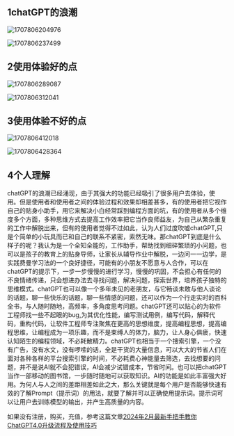 ## 1chatGPT的浪潮

![1707806204976](https://chatd.oss-us-east-1.aliyuncs.com/img2/202402131501755.png)

![1707806237499](https://chatd.oss-us-east-1.aliyuncs.com/img2/202402131501765.png)


## 2使用体验好的点

![1707806289087](https://chatd.oss-us-east-1.aliyuncs.com/img2/202402131501769.png)


![1707806312041](https://chatd.oss-us-east-1.aliyuncs.com/img2/202402131501775.png)

## 3使用体验不好的点

![1707806412018](https://chatd.oss-us-east-1.aliyuncs.com/img2/202402131501798.png)

![1707806428364](https://chatd.oss-us-east-1.aliyuncs.com/img2/202402131501795.png)

## 4个人理解


chatGPT的浪潮已经涌现，由于其强大的功能已经吸引了很多用户去体验，使用。但是使用者和使用者之间的体验过程和效果却相差甚多，有的使用者把它视作自己的贴身小助手，用它来解决小白经常踩到编程方面的坑，有的使用者从多个维度多个方面，多种思维方式去提高工作效率把它当作良师益友，为自己从繁杂重复的工作中解脱出来，但有的使用者觉得不过如此，认为人们过度吹嘘chatGPT,只是个简单的小玩具而已和自己的联系不紧密，索然无味。那chatGPT到底是什么样子的呢？我认为是一个全知全能的，工作助手，帮助找到细碎繁琐的小问题，也可以是孩子的教育上的贴身导师，让家长从辅导作业中解脱，一边问一一边学，是实践费曼学习法的一个良好捷径，可能有的小朋友不愿意与人合作，可以在chatGPT的提示下，一步一步慢慢的进行学习，慢慢的巩固，不会担心有任何的不良情绪传递，只会想进办法去寻找问题，解决问题，探索世界，培养孩子独特的思维模式。chatGPT也可以像一个多年未见的老朋友，与它畅谈未敢与他人谈论的话题，聊一些快乐的话题，聊一些情感的问题，还可以作为一个行走实时的百科全书，与人随时随地，高频率，多角度思考问题。chatGPT还可以贴心的为软件工程师找一些不起眼的bug,为其优化性能，编写测试用例，编写代码，解释代码，重构代码，让软件工程师专注聚焦在更高的思想维度，提高编程思想，提高编程思维，让编程成为一项乐趣，而不是束缚人的体力，脑力，让人身心俱疲，快速认知陌生的编程领域，不必耗散精力。chatGPT也相当于一个搜索引擎，一个没有广告，没有水文，没有啰嗦的话，全是干货的大量信息，可以大大的节省人们在面对各种各样的平台搜索引擎的时间，不必耗费心神能量去筛选，去找想要的问题，并不是说AI就不会犯错误，AI会减少试错成本，节省时间。也可以把chatGPT当作一部移动的图书馆，一步随时随地可以获取知识。AI的功能是如此丰富强大好用。为何人与人之间的差距相差如此之大，那么关键就是每个用户是否能够快速有效的了解Prompt（提示词）的用法，就要了解并可以正确使用提示词。提示词可以让用户去训练模型的输出，并产生高质量的内容。

如果没有注册，购买，充值，参考这篇文章[2024年2月最新手把手教你ChatGPT4.0升级流程及使用技巧 ](https://shunqiziran12335.github.io/chat/#_2024年2月最新手把手教你chatgpt4-0升级流程及使用技巧)
